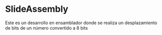 # SlideAssembly
Este es un desarrollo en ensamblador donde se realiza un desplazamiento de bits de un número convertido a 8 bits
